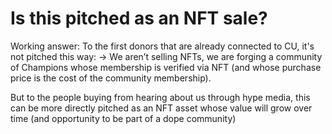 # Is this pitched as an NFT sale?

Working answer: To the first donors that are already connected to CU, it's not pitched this way:
→ We aren’t selling NFTs, we are forging a community of Champions whose membership is verified via NFT (and whose purchase price is the cost of the community membership).

But to the people buying from hearing about us through hype media, this can be more directly pitched as an NFT asset whose value will grow over time (and opportunity to be part of a dope community)